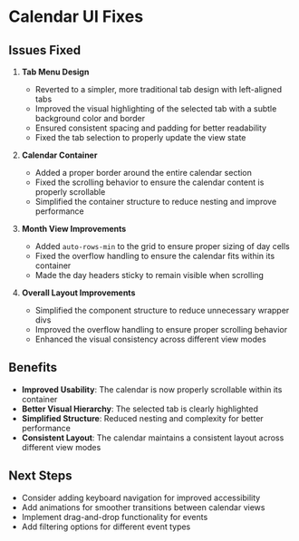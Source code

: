 # Calendar UI Fixes

## Issues Fixed

1. **Tab Menu Design**
   - Reverted to a simpler, more traditional tab design with left-aligned tabs
   - Improved the visual highlighting of the selected tab with a subtle background color and border
   - Ensured consistent spacing and padding for better readability
   - Fixed the tab selection to properly update the view state

2. **Calendar Container**
   - Added a proper border around the entire calendar section
   - Fixed the scrolling behavior to ensure the calendar content is properly scrollable
   - Simplified the container structure to reduce nesting and improve performance

3. **Month View Improvements**
   - Added `auto-rows-min` to the grid to ensure proper sizing of day cells
   - Fixed the overflow handling to ensure the calendar fits within its container
   - Made the day headers sticky to remain visible when scrolling

4. **Overall Layout Improvements**
   - Simplified the component structure to reduce unnecessary wrapper divs
   - Improved the overflow handling to ensure proper scrolling behavior
   - Enhanced the visual consistency across different view modes

## Benefits

- **Improved Usability**: The calendar is now properly scrollable within its container
- **Better Visual Hierarchy**: The selected tab is clearly highlighted
- **Simplified Structure**: Reduced nesting and complexity for better performance
- **Consistent Layout**: The calendar maintains a consistent layout across different view modes

## Next Steps

- Consider adding keyboard navigation for improved accessibility
- Add animations for smoother transitions between calendar views
- Implement drag-and-drop functionality for events
- Add filtering options for different event types 